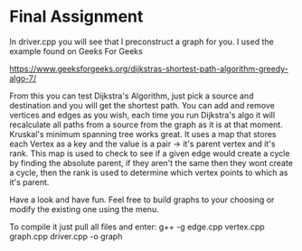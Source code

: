 # Final Assignment

In driver.cpp you will see that I preconstruct a graph for you.
I used the example found on Geeks For Geeks

https://www.geeksforgeeks.org/dijkstras-shortest-path-algorithm-greedy-algo-7/

From this you can test Dijkstra's Algorithm, just pick a source and destination and
you will get the shortest path. You can add and remove vertices and edges as you wish,
each time you run Dijkstra's algo it will recalculate all paths from a source from
the graph as it is at that moment. Kruskal's minimum spanning tree works great. It uses
a map that stores each Vertex as a key and the value is a pair -> it's parent vertex and it's rank.
This map is used to check to see if a given edge would create a cycle by finding the absolute
parent, if they aren't the same then they wont create a cycle, then the rank is used to
determine which vertex points to which as it's parent.

Have a look and have fun. Feel free to build graphs to your choosing or modify the existing one 
using the menu.

To compile it just pull all files and enter:
g++ -g edge.cpp vertex.cpp graph.cpp driver.cpp -o graph

